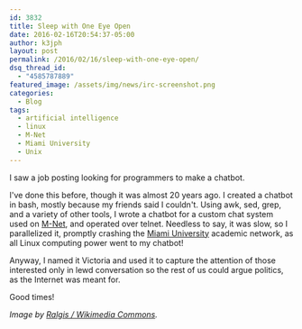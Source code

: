 ```yaml
---
id: 3832
title: Sleep with One Eye Open
date: 2016-02-16T20:54:37-05:00
author: k3jph
layout: post
permalink: /2016/02/16/sleep-with-one-eye-open/
dsq_thread_id:
  - "4585787889"
featured_image: /assets/img/news/irc-screenshot.png
categories:
  - Blog
tags:
  - artificial intelligence
  - linux
  - M-Net
  - Miami University
  - Unix
---
```

I saw a job posting looking for programmers to make a chatbot.

I've done this before, though it was almost 20 years ago.  I created a chatbot in bash, mostly because my friends said I couldn't.  Using awk, sed, grep, and a variety of other tools, I wrote a chatbot for a custom chat system used on [M-Net](http://www.arbornet.org), and operated over telnet.  Needless to say, it was slow, so I parallelized it, promptly crashing the [Miami University](https://www.miamioh.edu/) academic network, as all Linux computing power went to my chatbot!

Anyway, I named it Victoria and used it to capture the attention of those interested only in lewd conversation so the rest of us could argue politics, as the Internet was meant for.

Good times!

_Image by [Ralgis / Wikimedia Commons](https://commons.wikimedia.org/wiki/File:WeeChat_0.3.5_-_es.wikipedia_at_irc.wikimedia.org.png)._
